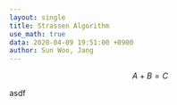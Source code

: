 ```yaml
---
layout: single
title: Strassen Algorithm
use_math: true
data: 2020-04-09 19:51:00 +0900
author: Sun Woo, Jang
---
```


$$
A+B=C
$$

asdf